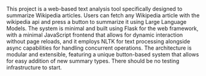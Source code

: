 This project is a web-based text analysis tool specifically designed to summarize Wikipedia articles. Users can fetch any Wikipedia article with the wikipedia api and press a button to summarize it using Large Language Models. The system is minimal and built using Flask for the web framework, with a minimal JavaScript frontend that allows for dynamic interaction without page reloads, and it employs NLTK for text processing alongside async capabilities for handling concurrent operations. The architecture is modular and extensible, featuring a unique button-based system that allows for easy addition of new summary types. There should be no testing infrastructure to start.